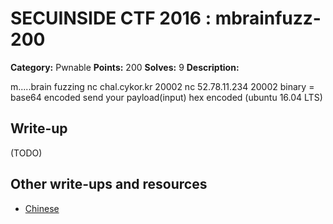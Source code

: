 # SECUINSIDE CTF 2016 : mbrainfuzz-200

**Category:** Pwnable
**Points:** 200
**Solves:** 9
**Description:**

m.....brain fuzzing nc chal.cykor.kr 20002 nc 52.78.11.234 20002  binary = base64 encoded send your payload(input) hex encoded  (ubuntu 16.04 LTS)


## Write-up

(TODO)

## Other write-ups and resources

* [Chinese](http://blog.l4ys.tw/2016/07/secuinside-ctf-2016-mbrainfuzz/)
